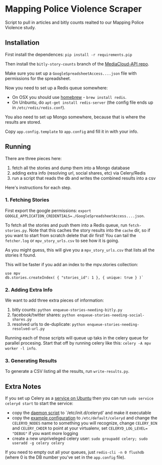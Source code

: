 Mapping Police Violence Scraper
===============================

Script to pull in articles and bitly counts realted to our Mapping Police Violence study.

Installation
------------

First install the dependences: `pip install -r requirements.pip`

Then install the `bitly-story-counts` branch of the [MediaCloud-API repo](https://github.com/c4fcm/MediaCloud-API-Client/tree/bitly-story-counts).

Make sure you set up a `GoogleSpreadsheetAccess....json` file with permissions for the spreadsheet.

Now you need to set up a Redis queue somewhere:
* On OSX you should use [homebrew](http://brew.sh) - `brew install redis`.
* On Unbuntu, do `apt-get install redis-server` (the config file ends up in `/etc/redis/redis.conf`).

You also need to set up Mongo somewhere, because that is where the results are stored.

Copy `app.config.template` to `app.config` and fill it in with your info.

Running
-------

There are three pieces here:

1. fetch all the stories and dump them into a Mongo database
2. adding extra info (resolving url, social shares, etc) via Celery/Redis
4. run a script that reads the db and writes the combined results into a csv

Here's instructions for each step.

### 1. Fetching Stories

First export the google permissions: `export GOOGLE_APPLICATION_CREDENTIALS=./GoogleSpreadsheetAccess....json`.

To fetch all the stories and push them into a Redis queue, run `fetch-stories.py`.  Note that this caches the story results into the `cache` dir, so if you want to start from scratch delete that dir first! You can tail the `fetcher.log` or `mpv_story_urls.csv` to see how it is going.

As you might guess, this will give you a `mpv_story_urls.csv` that lists all the stories it found.

This will be faster if you add an index to the mpv.stories collection:
```mongo
use mpv
db.stories.createIndex( { "stories_id": 1 }, { unique: true } )`
```

### 2. Adding Extra Info

We want to add three extra pieces of information:

1. bitly counts: `python enqueue-stories-needing-bitly.py`
2. facebook/twitter shares: `python enqueue-stories-needing-social-shares.py` 
3. resolved urls to de-duplicate: `python enqueue-stories-needing-resolved-url.py` 

Running each of those scripts will queue up taks in the celery queue for parallel procesing.  Start that off by running celery like this: `celery -A mpv worker -l info`.

### 3. Generating Results

To generate a CSV listing all the results, run `write-results.py`.

Extra Notes
-----------

If you set up Celery as a [service on Ubuntu](http://celery.readthedocs.org/en/latest/tutorials/daemonizing.html#init-script-celeryd) then you can run `sudo service celeryd start` to start the service:
* copy the [daemon script](https://raw.githubusercontent.com/ask/celery/master/contrib/generic-init.d/celeryd) to `/etc/init.d/celeryd' and make it executable
* copy the [example configuration](http://celery.readthedocs.org/en/latest/tutorials/daemonizing.html#example-configuration) to `/etc/default/celeryd` and change the `CELERYD_NODES` name to something you will recognize, change `CELERY_BIN` and `CELERY_CHDIR` to point at your virtualenv, set `CELERYD_LOG_LEVEL= "DEBUG"` if you want more logging
* create a new unpriveleged celery user: `sudo groupadd celery; sudo useradd -g celery celery`

If you need to empty out all your queues, just `redis-cli -n 0 flushdb` (where 0 is the DB number you've set in the `app.config` file).
